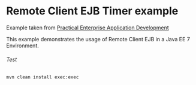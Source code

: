 Remote Client EJB Timer example
=====================================
Example taken from [Practical Enterprise Application Development](http://www.itbuzzpress.com/ebooks/java-ee-7-development-on-wildfly.html)

This example demonstrates the usage of Remote Client EJB in a Java EE 7 Environment.

###### Test
```shell
mvn clean install exec:exec
```
